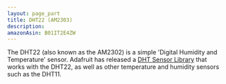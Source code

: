 ```yaml
---
layout: page_part
title: DHT22 (AM2303)
description: 
amazonAsin: B01IT2E4ZW
---
```


The DHT22 (also known as the AM2302) is a simple 'Digital Humidity and Temperature' sensor. Adafruit has released a [DHT Sensor Library](https://github.com/adafruit/DHT-sensor-library) that works with the DHT22, as well as other temperature and humidity sensors such as the DHT11.